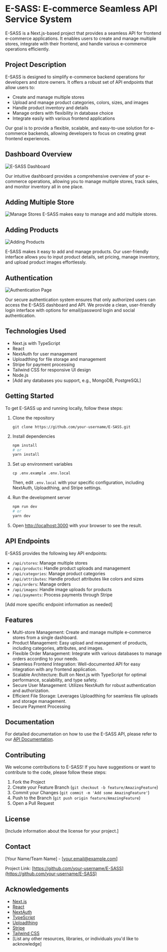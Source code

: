 # E-SASS: E-commerce Seamless API Service System

E-SASS is a Next.js-based project that provides a seamless API for frontend e-commerce applications. It enables users to create and manage multiple stores, integrate with their frontend, and handle various e-commerce operations efficiently.

## Project Description

E-SASS is designed to simplify e-commerce backend operations for developers and store owners. It offers a robust set of API endpoints that allow users to:

- Create and manage multiple stores
- Upload and manage product categories, colors, sizes, and images
- Handle product inventory and details
- Manage orders with flexibility in database choice
- Integrate easily with various frontend applications

Our goal is to provide a flexible, scalable, and easy-to-use solution for e-commerce backends, allowing developers to focus on creating great frontend experiences.

## Dashboard Overview

![E-SASS Dashboard](https://utfs.io/f/EW20NNhMOnaKgF92YDyyCDQuK0xHOIBJ2vnWNAc4Zd95SsRG)

Our intuitive dashboard provides a comprehensive overview of your e-commerce operations, allowing you to manage multiple stores, track sales, and monitor inventory all in one place.


## Adding Multiple Store

![Manage Stores](https://utfs.io/f/EW20NNhMOnaKLtOiUXQpPxan38uViBe05OkTF24qcDEI9jdA)
E-SASS makes easy to manage and add multiple stores.


## Adding Products

![Adding Products](https://utfs.io/f/EW20NNhMOnaKsIXgA8N0whIoxsS12zbpGFjdgu59qi6cBAvQ)

E-SASS makes it easy to add and manage products. Our user-friendly interface allows you to input product details, set pricing, manage inventory, and upload product images effortlessly.

## Authentication

![Authentication Page](https://utfs.io/f/EW20NNhMOnaKSFZ5S3hnwaXCOyqK2NvVA471T3znxWHfbcdQ)

Our secure authentication system ensures that only authorized users can access the E-SASS dashboard and API. We provide a clean, user-friendly login interface with options for email/password login and social authentication.

## Technologies Used

- Next.js with TypeScript
- React
- NextAuth for user management
- Uploadthing for file storage and management
- Stripe for payment processing
- Tailwind CSS for responsive UI design
- Node.js
- [Add any databases you support, e.g., MongoDB, PostgreSQL]

## Getting Started

To get E-SASS up and running locally, follow these steps:

1. Clone the repository
   ```
   git clone https://github.com/your-username/E-SASS.git
   ```

2. Install dependencies
   ```bash
   npm install
   # or
   yarn install
   ```

3. Set up environment variables
   ```
   cp .env.example .env.local
   ```
   Then, edit `.env.local` with your specific configuration, including NextAuth, Uploadthing, and Stripe settings.

4. Run the development server
   ```bash
   npm run dev
   # or
   yarn dev
   ```

5. Open [http://localhost:3000](http://localhost:3000) with your browser to see the result.

## API Endpoints

E-SASS provides the following key API endpoints:

- `/api/stores`: Manage multiple stores
- `/api/products`: Handle product uploads and management
- `/api/categories`: Manage product categories
- `/api/attributes`: Handle product attributes like colors and sizes
- `/api/orders`: Manage orders
- `/api/images`: Handle image uploads for products
- `/api/payments`: Process payments through Stripe

[Add more specific endpoint information as needed]

## Features

- Multi-store Management: Create and manage multiple e-commerce stores from a single dashboard.
- Product Management: Easy upload and management of products, including categories, attributes, and images.
- Flexible Order Management: Integrate with various databases to manage orders according to your needs.
- Seamless Frontend Integration: Well-documented API for easy integration with any frontend application.
- Scalable Architecture: Built on Next.js with TypeScript for optimal performance, scalability, and type safety.
- Secure User Management: Utilizes NextAuth for robust authentication and authorization.
- Efficient File Storage: Leverages Uploadthing for seamless file uploads and storage management.
- Secure Payment Processing

## Documentation

For detailed documentation on how to use the E-SASS API, please refer to our [API Documentation](link-to-your-api-docs).

## Contributing

We welcome contributions to E-SASS! If you have suggestions or want to contribute to the code, please follow these steps:

1. Fork the Project
2. Create your Feature Branch (`git checkout -b feature/AmazingFeature`)
3. Commit your Changes (`git commit -m 'Add some AmazingFeature'`)
4. Push to the Branch (`git push origin feature/AmazingFeature`)
5. Open a Pull Request

## License

[Include information about the license for your project.]

## Contact

[Your Name/Team Name] - [your.email@example.com]

Project Link: [https://github.com/your-username/E-SASS](https://github.com/your-username/E-SASS)

## Acknowledgements

- [Next.js](https://nextjs.org/)
- [React](https://reactjs.org/)
- [NextAuth](https://next-auth.js.org/)
- [TypeScript](https://www.typescriptlang.org/)
- [Uploadthing](https://uploadthing.com/)
- [Stripe](https://stripe.com/)
- [Tailwind CSS](https://tailwindcss.com/)
- [List any other resources, libraries, or individuals you'd like to acknowledge]
